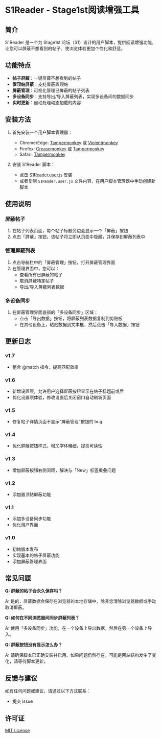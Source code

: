 # S1Reader - Stage1st阅读增强工具

## 简介

S1Reader 是一个为 Stage1st 论坛（S1）设计的用户脚本，提供阅读增强功能，让您可以屏蔽不想看到的帖子，使浏览体验更加个性化和舒适。

## 功能特点

- **帖子屏蔽**：一键屏蔽不想看到的帖子
- **置顶帖屏蔽**：支持屏蔽置顶帖
- **屏蔽管理**：可视化管理已屏蔽的帖子列表
- **多设备同步**：支持导出/导入屏蔽列表，实现多设备间的数据同步
- **实时更新**：自动处理动态加载的内容

## 安装方法

1. 首先安装一个用户脚本管理器：
   - Chrome/Edge: [Tampermonkey](https://www.tampermonkey.net/) 或 [Violentmonkey](https://violentmonkey.github.io/)
   - Firefox: [Greasemonkey](https://addons.mozilla.org/en-US/firefox/addon/greasemonkey/) 或 [Tampermonkey](https://www.tampermonkey.net/)
   - Safari: [Tampermonkey](https://www.tampermonkey.net/)

2. 安装 S1Reader 脚本：
   - 点击 [S1Reader.user.js](https://github.com/yourusername/S1Reader/raw/main/S1Reader.user.js) 安装
   - 或者复制 `S1Reader.user.js` 文件内容，在用户脚本管理器中手动创建新脚本

## 使用说明

### 屏蔽帖子

1. 在帖子列表页面，每个帖子标题旁边会显示一个「屏蔽」按钮
2. 点击「屏蔽」按钮，该帖子将立即从页面中隐藏，并保存到屏蔽列表中

### 管理屏蔽列表

1. 点击导航栏中的「屏蔽管理」按钮，打开屏蔽管理界面
2. 在管理界面中，您可以：
   - 查看所有已屏蔽的帖子
   - 取消屏蔽特定帖子
   - 导出/导入屏蔽列表数据

### 多设备同步

1. 在屏蔽管理界面底部的「多设备同步」区域：
   - 点击「导出数据」按钮，将屏蔽列表数据复制到剪贴板
   - 在其他设备上，粘贴数据到文本框，然后点击「导入数据」按钮

## 更新日志

### v1.7
- 整合 @match 指令，提高匹配效率

### v1.6
- 新增设置项，允许用户选择屏蔽按钮显示在帖子标题前或后
- 优化设置项体验，修改设置后关闭窗口自动刷新页面

### v1.5
- 修复帖子详情页面不显示“屏蔽管理”按钮的 bug

### v1.4
- 优化屏蔽按钮样式，增加字体粗细，提高可读性

### v1.3
- 增加屏蔽按钮右侧间距，解决与「New」标签重叠问题

### v1.2
- 添加置顶帖屏蔽功能

### v1.1
- 添加多设备同步功能
- 优化用户界面

### v1.0
- 初始版本发布
- 实现基本的帖子屏蔽功能
- 添加屏蔽管理界面

## 常见问题

**Q: 屏蔽的帖子会永久保存吗？**

A: 是的，屏蔽数据会保存在浏览器的本地存储中，除非您清除浏览器数据或手动取消屏蔽。

**Q: 如何在不同浏览器间同步屏蔽列表？**

A: 使用「多设备同步」功能，在一个设备上导出数据，然后在另一个设备上导入。

**Q: 屏蔽按钮没有显示怎么办？**

A: 请确保脚本已正确安装并启用。如果问题仍然存在，可能是网站结构发生了变化，请等待脚本更新。

## 反馈与建议

如有任何问题或建议，请通过以下方式联系：

- 提交 Issue

## 许可证

[MIT License](LICENSE)